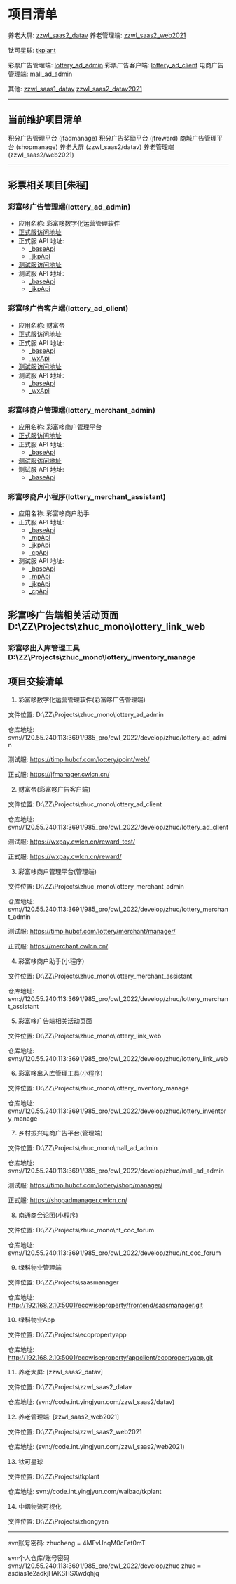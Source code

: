 # 项目清单

<!-- 积分广告管理平台 (jfadmanage)
积分广告奖励平台 (jfreward)
商城广告管理平台 (shopmanage)
养老大屏 (zzwl_saas2/datav)
养老管理端 (zzwl_saas2/web2021) -->

养老大屏: [zzwl_saas2_datav](svn://code.int.yingjyun.com/zzwl_saas2/datav)
养老管理端: [zzwl_saas2_web2021](svn://code.int.yingjyun.com/zzwl_saas2/web2021)

钛可星球: [tkplant](svn://code.int.yingjyun.com/waibao/tkplant)

彩票广告管理端: [lottery_ad_admin](svn://120.55.240.113:3691/985_pro/cwl_2022/develop/zhuc/lottery_ad_admin)
彩票广告客户端: [lottery_ad_client](svn://120.55.240.113:3691/985_pro/cwl_2022/develop/zhuc/lottery_ad_client)
电商广告管理端: [mall_ad_admin](svn://120.55.240.113:3691/985_pro/cwl_2022/develop/zhuc/mall_ad_admin)

其他:
[zzwl_saas1_datav](svn://code.int.yingjyun.com/zzwl_saas1/datav)
[zzwl_saas2_datav2021](svn://code.int.yingjyun.com/zzwl_saas2/datav2021)

---

## 当前维护项目清单

积分广告管理平台 (jfadmanage)
积分广告奖励平台 (jfreward)
商城广告管理平台 (shopmanage)
养老大屏 (zzwl_saas2/datav)
养老管理端 (zzwl_saas2/web2021)

---

## 彩票相关项目[朱程]

### 彩富哆广告管理端(lottery_ad_admin)

- 应用名称: 彩富哆数字化运营管理软件
- [正式服访问地址](https://jfmanager.cwlcn.cn)
- 正式服 API 地址:
  - [\_baseApi](https://api11150.cwlcn.cn)
  - [\_jkpApi](https://api11120.cwlcn.cn)
- [测试服访问地址](https://timp.hubcf.com/lottery/point/web)
- 测试服 API 地址:
  - [\_baseApi](https://timp.hubcf.com/lottery/jifen/api)
  - [\_jkpApi](https://timp.hubcf.com/lottery/ticket/api)

### 彩富哆广告客户端(lottery_ad_client)

- 应用名称: 财富帝
- [正式服访问地址](https://wxpay.cwlcn.cn/reward)
- 正式服 API 地址:
  - [\_baseApi](https://api11135.cwlcn.cn)
  - [\_wxApi](https://api11180.cwlcn.cn/jf_use)
- [测试服访问地址](https://wxpay.cwlcn.cn/reward_test)
- 测试服 API 地址:
  - [\_baseApi](https://timp.hubcf.com/lottery/jifen)
  - [\_wxApi](https://timp.hubcf.com/lottery/award/api/jf_use)

### 彩富哆商户管理端(lottery_merchant_admin)

- 应用名称: 彩富哆商户管理平台
- [正式服访问地址](https://merchant.cwlcn.cn)
- 正式服 API 地址:
  - [\_baseApi](https://api13350.cwlcn.cn)
- [测试服访问地址](https://timp.hubcf.com/lottery/merchant/manager)
- 测试服 API 地址:
  - [\_baseApi](https://timp.hubcf.com/lottery/merchant/api)

### 彩富哆商户小程序(lottery_merchant_assistant)

- 应用名称: 彩富哆商户助手
- 正式服 API 地址:
  - [\_baseApi](https://api13335.cwlcn.cn)
  - [\_mpApi](https://api11150.cwlcn.cn)
  - [\_jkpApi](https://api11120.cwlcn.cn)
  - [\_cpApi](https://api11180.cwlcn.cn)
- 测试服 API 地址:
  - [\_baseApi](https://timp.hubcf.com/lottery/merchant/miniapp)
  - [\_mpApi](https://timp.hubcf.com/lottery/jifen/api)
  - [\_jkpApi](https://timp.hubcf.com/lottery/ticket/api)
  - [\_cpApi](https://timp.hubcf.com/lottery/award/api)

## 彩富哆广告端相关活动页面 D:\ZZ\Projects\zhuc_mono\lottery_link_web

### 彩富哆出入库管理工具 D:\ZZ\Projects\zhuc_mono\lottery_inventory_manage

## 项目交接清单

1. 彩富哆数字化运营管理软件(彩富哆广告管理端)

文件位置: D:\ZZ\Projects\zhuc_mono\lottery_ad_admin

仓库地址: svn://120.55.240.113:3691/985_pro/cwl_2022/develop/zhuc/lottery_ad_admin

测试服: https://timp.hubcf.com/lottery/point/web/

正式服: https://jfmanager.cwlcn.cn/


2. 财富帝(彩富哆广告客户端)

文件位置: D:\ZZ\Projects\zhuc_mono\lottery_ad_client

仓库地址: svn://120.55.240.113:3691/985_pro/cwl_2022/develop/zhuc/lottery_ad_client

测试服: https://wxpay.cwlcn.cn/reward_test/

正式服: https://wxpay.cwlcn.cn/reward/


3. 彩富哆商户管理平台(管理端)

文件位置: D:\ZZ\Projects\zhuc_mono\lottery_merchant_admin

仓库地址: svn://120.55.240.113:3691/985_pro/cwl_2022/develop/zhuc/lottery_merchant_admin

测试服: https://timp.hubcf.com/lottery/merchant/manager/

正式服: https://merchant.cwlcn.cn/


4. 彩富哆商户助手(小程序)

文件位置: D:\ZZ\Projects\zhuc_mono\lottery_merchant_assistant

仓库地址: svn://120.55.240.113:3691/985_pro/cwl_2022/develop/zhuc/lottery_merchant_assistant

5. 彩富哆广告端相关活动页面

文件位置: D:\ZZ\Projects\zhuc_mono\lottery_link_web

仓库地址: svn://120.55.240.113:3691/985_pro/cwl_2022/develop/zhuc/lottery_link_web

6. 彩富哆出入库管理工具(小程序)

文件位置: D:\ZZ\Projects\zhuc_mono\lottery_inventory_manage

仓库地址: svn://120.55.240.113:3691/985_pro/cwl_2022/develop/zhuc/lottery_inventory_manage

7. 乡村振兴电商广告平台(管理端)

文件位置: D:\ZZ\Projects\zhuc_mono\mall_ad_admin

仓库地址: svn://120.55.240.113:3691/985_pro/cwl_2022/develop/zhuc/mall_ad_admin

测试服: https://timp.hubcf.com/lottery/shop/manager/

正式服: https://shopadmanager.cwlcn.cn/


8. 南通商会论团(小程序)

文件位置: D:\ZZ\Projects\zhuc_mono\nt_coc_forum

仓库地址: svn://120.55.240.113:3691/985_pro/cwl_2022/develop/zhuc/nt_coc_forum


9. 绿科物业管理端

文件位置: D:\ZZ\Projects\saasmanager

仓库地址: http://192.168.2.10:5001/ecowiseproperty/frontend/saasmanager.git

10. 绿科物业App

文件位置: D:\ZZ\Projects\ecopropertyapp

仓库地址: http://192.168.2.10:5001/ecowiseproperty/appclient/ecopropertyapp.git

11. 养老大屏: [zzwl_saas2_datav]

文件位置: D:\ZZ\Projects\zzwl_saas2_datav

仓库地址: (svn://code.int.yingjyun.com/zzwl_saas2/datav)

12. 养老管理端: [zzwl_saas2_web2021]

文件位置: D:\ZZ\Projects\zzwl_saas2_web2021

仓库地址: (svn://code.int.yingjyun.com/zzwl_saas2/web2021)

13. 钛可星球

文件位置: D:\ZZ\Projects\tkplant

仓库地址: svn://code.int.yingjyun.com/waibao/tkplant

14. 中烟物流可视化

文件位置: D:\ZZ\Projects\zhongyan

---

svn账号密码:
zhucheng = 4MFvUnqM0cFat0mT

svn个人仓库/账号密码
svn://120.55.240.113:3691/985_pro/cwl_2022/develop/zhuc
zhuc = asdias1e2adkjHAKSHSXwdqhjq
